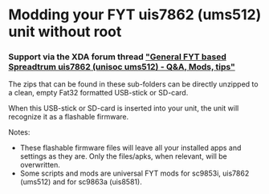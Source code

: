 # Modding your FYT uis7862 (ums512) unit without root


### Support via the XDA forum thread ["General FYT based Spreadtrum uis7862 (unisoc ums512) - Q&A, Mods, tips"](https://forum.xda-developers.com/t/general-fyt-based-spreadtrum-uis7862-unisoc-ums512-q-a-mods-tips.4396339/)


The zips that can be found in these sub-folders can be directly unzipped to a clean, empty Fat32 formatted USB-stick or SD-card.

When this USB-stick or SD-card is inserted into your unit, the unit will recognize it as a flashable firmware.

Notes:
* These flashable firmware files will leave all your installed apps and settings as they are. Only the files/apks, when relevant, will be overwritten.
* Some scripts and mods are universal FYT mods for sc9853i, uis7862 (ums512) and for sc9863a (uis8581).

